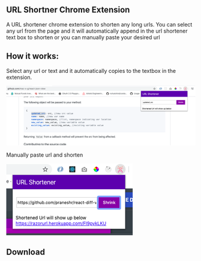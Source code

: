 ## URL Shortner Chrome Extension

A URL shortener chrome extension to shorten any long urls. 
You can select any url from the page and it will automatically append in the url shortener text box to shorten or you can manually paste your desired url

## How it works:
Select any url or text and it automatically copies to the textbox in the extension.<br>

![select](select.png)

Manually paste url and shorten<br>

![select](urlshortenerext.png)

## Download


